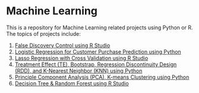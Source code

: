 # Machine Learning

This is a repository for Machine Learning related projects using Python or R. The topics of projects include:  
1. [False Discovery Control using R Studio](https://github.com/SkyishRooster/MachineLearning/blob/b334da7bea5df015825c49f568099a40f655a1c8/01_False_Discovery_Control.Rmd)
2. [Logistic Regression for Customer Purchase Prediction using Python](https://github.com/SkyishRooster/MachineLearning/blob/9cc357874d5acef2e0b69029521b13fae08776cd/02_Logistic_Regression-Purchase_Prediction.ipynb)
3. [Lasso Regression with Cross Validation using R Studio](https://github.com/SkyishRooster/MachineLearning/blob/1a7673520cca009edb3427b96ba155fb7b18daf5/03_CrossValidation_Lasso.Rmd)
4. [Treatment Effect (TE), Bootstrap, Regression Discontinuity Design (RDD), and K-Nearest Neighbor (KNN) using Python](https://github.com/SkyishRooster/MachineLearning/blob/1a7673520cca009edb3427b96ba155fb7b18daf5/04_TE_Bootstrap_RDD_KNN.ipynb)
5. [Principle Component Analysis (PCA), K-means Clustering using Python](https://github.com/SkyishRooster/MachineLearning/blob/1a7673520cca009edb3427b96ba155fb7b18daf5/05_PCA_K-meansClustering.ipynb)
6. [Decision Tree & Random Forest using R Studio]()
